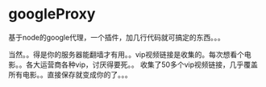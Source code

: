 # googleProxy
基于node的google代理，一个插件，加几行代码就可搞定的东西。。。


当然。。得是你的服务器能翻墙才有用。。vip视频链接是收集的。每次想看个电影。。各大运营商各种vip，讨厌得要死。。
收集了50多个vip视频链接，几乎覆盖所有电影。。直接保存就变成你的了。。。
